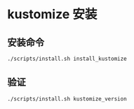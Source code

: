 # kustomize 安装

## 安装命令

```sh
./scripts/install.sh install_kustomize
```

## 验证
```sh
./scripts/install.sh kustomize_version
```
